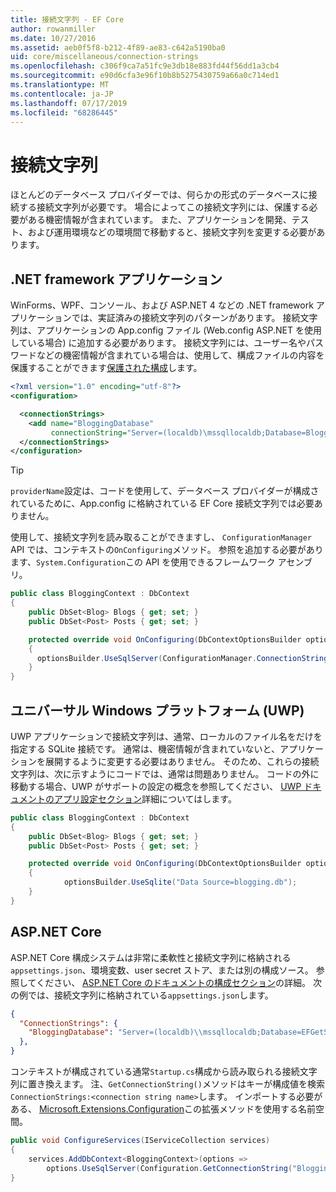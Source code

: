```yaml
---
title: 接続文字列 - EF Core
author: rowanmiller
ms.date: 10/27/2016
ms.assetid: aeb0f5f8-b212-4f89-ae83-c642a5190ba0
uid: core/miscellaneous/connection-strings
ms.openlocfilehash: c306f9ca7a51fc9e3db18e883fd44f56dd1a3cb4
ms.sourcegitcommit: e90d6cfa3e96f10b8b5275430759a66a0c714ed1
ms.translationtype: MT
ms.contentlocale: ja-JP
ms.lasthandoff: 07/17/2019
ms.locfileid: "68286445"
---
```

# <a name="connection-strings"></a>接続文字列

ほとんどのデータベース プロバイダーでは、何らかの形式のデータベースに接続する接続文字列が必要です。 場合によってこの接続文字列には、保護する必要がある機密情報が含まれています。 また、アプリケーションを開発、テスト、および運用環境などの環境間で移動すると、接続文字列を変更する必要があります。

## <a name="net-framework-applications"></a>.NET framework アプリケーション

WinForms、WPF、コンソール、および ASP.NET 4 などの .NET framework アプリケーションでは、実証済みの接続文字列のパターンがあります。 接続文字列は、アプリケーションの App.config ファイル (Web.config ASP.NET を使用している場合) に追加する必要があります。 接続文字列には、ユーザー名やパスワードなどの機密情報が含まれている場合は、使用して、構成ファイルの内容を保護することができます[保護された構成](https://docs.microsoft.com/dotnet/framework/data/adonet/connection-strings-and-configuration-files#encrypting-configuration-file-sections-using-protected-configuration)します。

``` xml
<?xml version="1.0" encoding="utf-8"?>
<configuration>

  <connectionStrings>
    <add name="BloggingDatabase"
         connectionString="Server=(localdb)\mssqllocaldb;Database=Blogging;Trusted_Connection=True;" />
  </connectionStrings>
</configuration>
```

> [!TIP]  
> `providerName`設定は、コードを使用して、データベース プロバイダーが構成されているために、App.config に格納されている EF Core 接続文字列では必要ありません。

使用して、接続文字列を読み取ることができますし、 `ConfigurationManager` API では、コンテキストの`OnConfiguring`メソッド。 参照を追加する必要があります、`System.Configuration`この API を使用できるフレームワーク アセンブリ。

``` csharp
public class BloggingContext : DbContext
{
    public DbSet<Blog> Blogs { get; set; }
    public DbSet<Post> Posts { get; set; }

    protected override void OnConfiguring(DbContextOptionsBuilder optionsBuilder)
    {
      optionsBuilder.UseSqlServer(ConfigurationManager.ConnectionStrings["BloggingDatabase"].ConnectionString);
    }
}
```

## <a name="universal-windows-platform-uwp"></a>ユニバーサル Windows プラットフォーム (UWP)

UWP アプリケーションで接続文字列は、通常、ローカルのファイル名をだけを指定する SQLite 接続です。 通常は、機密情報が含まれていないと、アプリケーションを展開するように変更する必要はありません。 そのため、これらの接続文字列は、次に示すようにコードでは、通常は問題ありません。 コードの外に移動する場合、UWP がサポートの設定の概念を参照してください、 [UWP ドキュメントのアプリ設定セクション](https://docs.microsoft.com/windows/uwp/app-settings/store-and-retrieve-app-data)詳細についてはします。

``` csharp
public class BloggingContext : DbContext
{
    public DbSet<Blog> Blogs { get; set; }
    public DbSet<Post> Posts { get; set; }

    protected override void OnConfiguring(DbContextOptionsBuilder optionsBuilder)
    {
            optionsBuilder.UseSqlite("Data Source=blogging.db");
    }
}
```

## <a name="aspnet-core"></a>ASP.NET Core

ASP.NET Core 構成システムは非常に柔軟性と接続文字列に格納される`appsettings.json`、環境変数、user secret ストア、または別の構成ソース。 参照してください、 [ASP.NET Core のドキュメントの構成セクション](https://docs.asp.net/en/latest/fundamentals/configuration.html)の詳細。 次の例では、接続文字列に格納されている`appsettings.json`します。

``` json
{
  "ConnectionStrings": {
    "BloggingDatabase": "Server=(localdb)\\mssqllocaldb;Database=EFGetStarted.ConsoleApp.NewDb;Trusted_Connection=True;"
  },
}
```

コンテキストが構成されている通常`Startup.cs`構成から読み取られる接続文字列に置き換えます。 注、`GetConnectionString()`メソッドはキーが構成値を検索`ConnectionStrings:<connection string name>`します。 インポートする必要がある、 [Microsoft.Extensions.Configuration](https://docs.microsoft.com/dotnet/api/microsoft.extensions.configuration)この拡張メソッドを使用する名前空間。

``` csharp
public void ConfigureServices(IServiceCollection services)
{
    services.AddDbContext<BloggingContext>(options =>
        options.UseSqlServer(Configuration.GetConnectionString("BloggingDatabase")));
}
```
